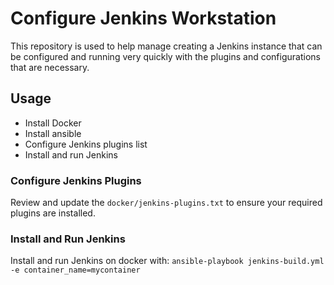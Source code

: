 # Configure Jenkins Workstation

This repository is used to help manage creating a Jenkins instance that can be configured and 
running very quickly with the plugins and configurations that are necessary.

## Usage
* Install Docker
* Install ansible
* Configure Jenkins plugins list
* Install and run Jenkins
 
### Configure Jenkins Plugins 
Review and update the `docker/jenkins-plugins.txt` to ensure your required plugins are installed.

### Install and Run Jenkins
Install and run Jenkins on docker with: `ansible-playbook jenkins-build.yml -e container_name=mycontainer`

 
